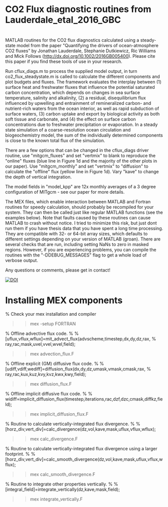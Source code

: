 # CO2 Flux diagnostic routines from Lauderdale_etal_2016_GBC
# 
MATLAB routines for the CO2 flux diagnostics calculated using a
steady-state model from the paper "Quantifying the drivers of
ocean-atmosphere CO2 fluxes" by Jonathan Lauderdale, Stephanie
Dutkiewicz, Ric Williams and Mick Follows
(http://dx.doi.org/10.1002/2016GB005400). Please cite this paper if you
find these tools of use in your research.

Run cflux_diags.m to process the supplied model output, in turn
co2_flux_steadystate.m is called to calculate the different components
and plot budgets and fluxes. The framework evaluates the interplay
between (1) surface heat and freshwater fluxes that influence the
potential saturated carbon concentration, which depends on changes in
sea surface temperature, salinity and alkalinity, (2) a residual,
disequilibrium flux influenced by upwelling and entrainment of
remineralized carbon- and nutrient-rich waters from the ocean interior,
as well as rapid subduction of surface waters, (3) carbon uptake and
export by biological activity as both soft tissue and carbonate, and (4)
the effect on surface carbon concentrations due to freshwater
precipitation or evaporation. In a steady state simulation of a
coarse-resolution ocean circulation and biogeochemistry model, the sum
of the individually determined components is close to the known total
flux of the simulation.

There are a few options that can be changed in the cflux_diags driver
routine, use "mitgcm_fluxes" and set "vertmix" to blank to reproduce the
"online" fluxes (blue line in Figure 1d and the majority of the other
plots in our paper). Use "mitgcm_monthly" and set "vertmix" to
"diffusion" to calculate the "offline" flux (yellow line in Figure 1d).
Vary "kave" to change the depth of vertical integration.

The model fields in "model_kpp" are 12x monthly averages of a 3 degree
configuration of MITgcm - see our paper for more details.

The MEX files, which enable interaction between MATLAB and Fortran
routines for speedy calculation, should probably be recompiled for your
system. They can then be called just like regular MATLAB functions (see
the examples below). Note that faults caused by these routines can cause
MATLAB to crash without notice. I tried to minimize this risk, but just
dont run them if you have thesis data that you have spent a long time
processing. They are compatible with 32- or 64-bit array sizes, which
defaults to different settings depending on your version of MATLAB
(groan). There are several checks that are run, including setting NaNs
to zero in masked regions. However, if you are experiencing problems,
you can compile the routines with the "-DDEBUG_MESSAGES" flag to get a
whole load of verbose output.

Any questions or comments, please get in contact!

<a href="https://doi.org/10.5281/zenodo.1304267"><img src="https://zenodo.org/badge/DOI/10.5281/zenodo.1304267.svg" alt="DOI"></a>


# Installing MEX components
% Check your mex installation and compiler
>> mex -setup FORTRAN
>> 
% Offline advective flux code.
% 
% [uflux,vflux,wflux]=mit_advect_flux(advscheme,timestep,dx,dy,dz,rax,
% ray,rac,mask,uvel,vvel,wvel,field);
>> mex advection_flux.F
>> 
% Offline explicit (GM) diffusive flux code.
% 
% [udiff,vdiff,wediff]=diffusion_flux(dx,dy,dz,umask,vmask,cmask,rax,
% ray,rac,kux,kuz,kvy,kvz,kwx,kwy,field);
>> mex diffusion_flux.F
>> 
% Offline implicit diffusive flux code.
% 
% widiff=implicit_diffusion_flux(timestep,iterations,rac,dzf,dzc,cmask,diffkz,field);
>> mex implicit_diffusion_flux.F 
>> 
% Routine to calculate vertically-integrated flux divergence.
% 
% [horz_div,vert_div]=calc_divergence(dz,vol,kave,mask,uflux,vflux,wflux);
>> mex calc_divergence.F
>> 
% Routine to calculate vertically-integrated flux divergence using a larger footprint.
% 
% [horz_div,vert_div]=calc_smooth_divergence(dz,vol,kave,mask,uflux,vflux,wflux);
>> mex calc_smooth_divergence.F
>> 
% Routine to integrate other properties vertically.
% 
% [integral_field]=integrate_vertically(dz,kave,mask,field);
>> mex integrate_vertically.F
